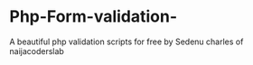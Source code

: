 # Php-Form-validation-
A beautiful php validation scripts for free by Sedenu charles of naijacoderslab 
